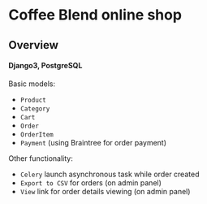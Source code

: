 # Coffee Blend online shop

## Overview
#### Django3, PostgreSQL

Basic models:<br />
- `Product`
- `Category`
- `Cart`
- `Order`
- `OrderItem`
- `Payment` (using Braintree for order payment)

Other functionality:<br />
- `Celery` launch asynchronous task while order created
- `Export to CSV` for orders (on admin panel)
- `View` link for order details viewing (on admin panel)